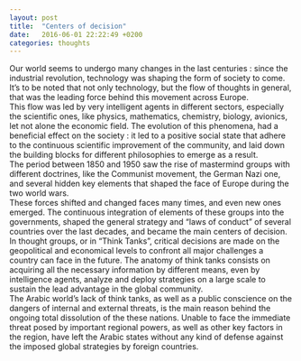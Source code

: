 ```yaml
---
layout: post
title:  "Centers of decision"
date:   2016-06-01 22:22:49 +0200
categories: thoughts
---
```


Our world seems to undergo many changes in the last centuries : since the industrial revolution, technology was shaping the form of society to come. It’s to be noted that not only technology, but the flow of thoughts in general, that was the leading force behind this movement across Europe.  
This flow was led by very intelligent agents in different sectors, especially the scientific ones, like physics, mathematics, chemistry, biology, avionics, let not alone the economic field. The evolution of this phenomena, had a beneficial effect on the society : it led to a positive social state that adhere to the continuous scientific improvement of the community, and laid down the building blocks for different philosophies to emerge as a result.    
The period between 1850 and 1950 saw the rise of mastermind groups with different doctrines, like the Communist movement, the German Nazi one, and several hidden key elements that shaped the face of Europe during the two world wars.  
These forces shifted and changed faces many times, and even new ones emerged. The continuous integration of elements of these groups into the governments, shaped the general strategy and “laws of conduct” of several countries over the last decades, and became the main centers of decision.  
In thought groups, or in “Think Tanks”, critical decisions are made on the geopolitical and economical levels to confront all major challenges a country can face in the future. The anatomy of think tanks consists on acquiring all the necessary information by different means, even by intelligence agents, analyze and deploy strategies on a large scale to sustain the lead advantage in the global community.    
The Arabic world’s lack of think tanks, as well as a public conscience on the dangers of internal and external threats, is the main reason behind the ongoing total dissolution of the these nations.
Unable to face the immediate threat posed by important regional powers, as well as other key factors in the region, have left the Arabic states without any kind of defense against the imposed global strategies by foreign countries.  